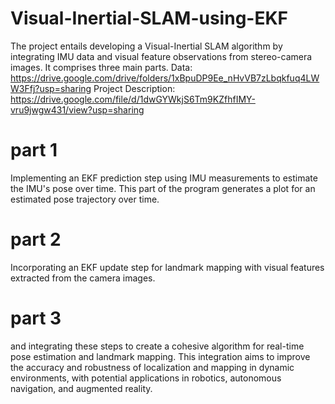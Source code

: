 # Visual-Inertial-SLAM-using-EKF
The project entails developing a Visual-Inertial SLAM algorithm by integrating IMU data and visual feature observations 
from stereo-camera images.
It comprises three main parts.
Data: https://drive.google.com/drive/folders/1xBpuDP9Ee_nHvVB7zLbqkfuq4LWW3Ffj?usp=sharing
Project Description: https://drive.google.com/file/d/1dwGYWkjS6Tm9KZfhfIMY-vru9jwgw431/view?usp=sharing

# part 1
Implementing an EKF prediction step using IMU measurements to estimate the IMU's pose over time. This part of the program 
generates a plot for an estimated pose trajectory over time.

# part 2
Incorporating an EKF update step for landmark mapping with visual features extracted from the camera images.


# part 3
and integrating these steps to create a cohesive algorithm for real-time pose estimation and landmark mapping. This integration aims to improve the accuracy and robustness of localization and mapping in dynamic environments, with potential applications in robotics, autonomous navigation, and augmented reality.
